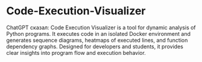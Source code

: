 # Code-Execution-Visualizer
ChatGPT сказал:  Code Execution Visualizer is a tool for dynamic analysis of Python programs. It executes code in an isolated Docker environment and generates sequence diagrams, heatmaps of executed lines, and function dependency graphs. Designed for developers and students, it provides clear insights into program flow and execution behavior.
